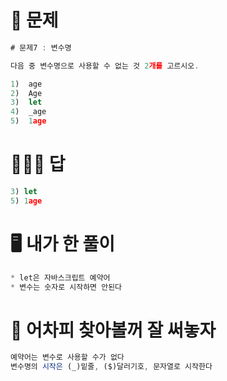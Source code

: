 # 🧾 문제

```javascript
# 문제7 : 변수명

다음 중 변수명으로 사용할 수 없는 것 2개를 고르시오.

1)  age
2)  Age
3)  let
4)  _age
5)  1age

```

# 👨🏻‍🏫 답

```javascript
3) let
5) 1age
```

# 🖥 내가 한 풀이

```javascript
* let은 자바스크립트 예약어
* 변수는 숫자로 시작하면 안된다
```

# 🎯 어차피 찾아볼꺼 잘 써놓자

```javascript
예약어는 변수로 사용할 수가 없다
변수명의 시작은 (_)밑줄, ($)달러기호, 문자열로 시작한다
```
